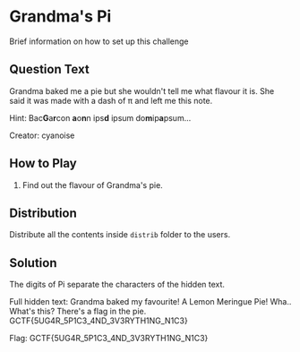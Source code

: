 ﻿# Grandma's Pi
Brief information on how to set up this challenge

## Question Text
Grandma baked me a pie but she wouldn't tell me what flavour it is. She said it was made with a dash of π and left me this note.

Hint: Bac**G**a**r**con **a**o**n**n ips**d** ipsum do**m**ip**a**psum...

Creator: cyanoise

## How to Play
1. Find out the flavour of Grandma's pie.

## Distribution
Distribute all the contents inside `distrib` folder to the users.

## Solution
The digits of Pi separate the characters of the hidden text.

Full hidden text: Grandma baked my favourite! A Lemon Meringue Pie! Wha.. What's this? There's a flag in the pie. GCTF{5UG4R_5P1C3_4ND_3V3RYTH1NG_N1C3}

Flag: GCTF{5UG4R_5P1C3_4ND_3V3RYTH1NG_N1C3}
